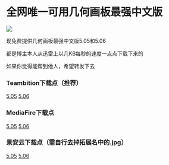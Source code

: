 # 全网唯一可用几何画板最强中文版

<img src="https://raw.githubusercontent.com/trs88244/trs88244.github.io/master/1.png">

现免费提供几何画板最强中文版5.05和5.06

都是博主本人从迅雷上以几KB每秒的速度一点点下载下来的

如果你觉得能帮到他人，希望转发下去

### Teambition下载点（推荐）

<a href="https://www.teambition.com/project/58d278f86e23f2d91eb5f496/works/58d278f86e23f2d91eb5f497/work/58d27a2c719f8aa9680d44a3">5.05</a>
<a href="https://www.teambition.com/project/58d278f86e23f2d91eb5f496/works/58d278f86e23f2d91eb5f497/work/58d27a2c719f8aa9680d44a4">5.06</a>

### MediaFire下载点
<a href="http://www.mediafire.com/file/le1lcat59dw6x2z/几何画板5.05最强中文版.exe">5.05</a>
<a href="http://www.mediafire.com/file/rlfijg46yh2ayk6/几何画板5.06最强中文版.exe">5.06</a></p>

### 景安云下载点（需自行去掉拓展名中的.jpg）
<a href="http://server1.kuaiyunds.com/server1/几何画板5.05最强中文版.exe.jpg">5.05</a>
<a href="http://server1.kuaiyunds.com/server1/几何画板5.06最强中文版.exe.jpg">5.06</a>
